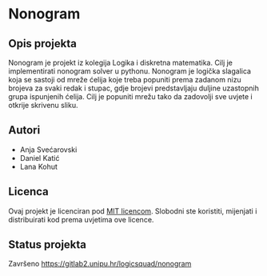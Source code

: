 # Nonogram

## Opis projekta

Nonogram je projekt iz kolegija Logika i diskretna matematika. 
Cilj je implementirati nonogram solver u pythonu.
Nonogram je logička slagalica koja se sastoji od mreže ćelija koje treba popuniti prema zadanom nizu brojeva za svaki redak i stupac, gdje brojevi predstavljaju duljine uzastopnih grupa ispunjenih ćelija. 
Cilj je popuniti mrežu tako da zadovolji sve uvjete i otkrije skrivenu sliku.

## Autori

- Anja Svećarovski
- Daniel Katić
- Lana Kohut

## Licenca

Ovaj projekt je licenciran pod [MIT licencom](https://opensource.org/licenses/MIT). Slobodni ste koristiti, mijenjati i distribuirati kod prema uvjetima ove licence.


## Status projekta
Završeno
https://gitlab2.unipu.hr/logicsquad/nonogram
